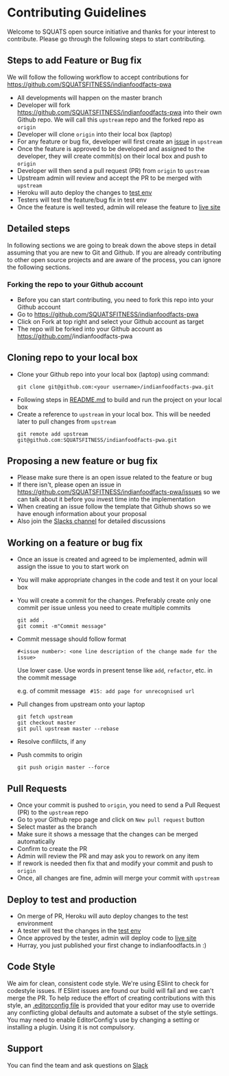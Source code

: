 # Contributing Guidelines

Welcome to SQUATS open source initiative and thanks for your interest to contribute. 
Please go through the following steps to start contributing.


## Steps to add Feature or Bug fix 
We will follow the following workflow to accept contributions for https://github.com/SQUATSFITNESS/indianfoodfacts-pwa
* All developments will happen on the master branch
* Developer will fork https://github.com/SQUATSFITNESS/indianfoodfacts-pwa into their own Github repo. We will call this `upstream` repo and the forked repo as `origin`
* Developer will clone `origin` into their local box (laptop)
* For any feature or bug fix, developer will first create an [issue](https://github.com/SQUATSFITNESS/indianfoodfacts-pwa/issues) in `upstream`
* Once the feature is approved to be developed and assigned to the developer, they will create commit(s) on their local box and push to `origin`
* Developer will then send a pull request (PR) from `origin` to `upstream`
* Upstream admin will review and accept the PR to be merged with `upstream`
* Heroku will auto deploy the changes to [test env](https://indianfoodfacts-test-pwa.herokuapp.com/)
* Testers will test the feature/bug fix in test env
* Once the feature is well tested, admin will release the feature to [live site](https://www.indianfoodfacts.com/)


## Detailed steps
In following sections we are going to break down the above steps in detail assuming that you are new to Git and Github. If you are already contributing to other open source projects and are aware of the process, you can ignore the following sections.

### Forking the repo to your Github account
* Before you can start contributing, you need to fork this repo into your Github account
* Go to https://github.com/SQUATSFITNESS/indianfoodfacts-pwa
* Click on Fork at top right and select your Github account as target 
* The repo will be forked into your Github account as https://github.com/<your username>/indianfoodfacts-pwa

## Cloning repo to your local box
* Clone your Github repo into your local box (laptop) using command: 
    ```shell
    git clone git@github.com:<your username>/indianfoodfacts-pwa.git
    ```
* Following steps in [README.md](../README.md) to build and run the project on your local box
* Create a reference to `upstream` in your local box. This will be needed later to pull changes from `upstream`
    ```shell
    git remote add upstream git@github.com:SQUATSFITNESS/indianfoodfacts-pwa.git
    ```

## Proposing a new feature or bug fix
* Please make sure there is an open issue related to the feature or bug
* If there isn't, please open an issue in https://github.com/SQUATSFITNESS/indianfoodfacts-pwa/issues so we can talk about it before you invest time into the implementation
* When creating an issue follow the template that Github shows so we have enough information about your proposal
* Also join the [Slacks channel](https://squatsx.slack.com/messages/squats_open/) for detailed discussions

## Working on a feature or bug fix
* Once an issue is created and agreed to be implemented, admin will assign the issue to you to start work on
* You will make appropriate changes in the code and test it on your local box 
* You will create a commit for the changes. Preferably create only one commit per issue unless you need to create multiple commits
    ```shell
    git add .
    git commit -m"Commit message"
    ```
* Commit message should follow format
    ```
    #<issue number>: <one line description of the change made for the issue>
    ```
    Use lower case. Use words in present tense like `add`, `refactor`, etc. in the commit message
    
    e.g. of commit message ` #15: add page for unrecognised url`
* Pull changes from upstream onto your laptop
    ```shell
    git fetch upstream
    git checkout master
    git pull upstream master --rebase
    ```
* Resolve conflilcts, if any
* Push commits to origin
    ```shell
    git push origin master --force
    ```

## Pull Requests
* Once your commit is pushed to `origin`, you need to send a Pull Request (PR) to the `upstream` repo
* Go to your Github repo page and click on `New pull request` button
* Select master as the branch
* Make sure it shows a message that the changes can be merged automatically 
* Confirm to create the PR
* Admin will review the PR and may ask you to rework on any item
* If rework is needed then fix that and modify your commit and push to `origin`
* Once, all changes are fine, admin will merge your commit with `upstream`


## Deploy to test and production
* On merge of PR, Heroku will auto deploy changes to the test environment
* A tester will test the changes in the [test env](https://indianfoodfacts-test-pwa.herokuapp.com/)
* Once approved by the tester, admin will deploy code to [live site](https://www.indianfoodfacts.com/)
* Hurray, you just published your first change to indianfoodfacts.in :)

## Code Style
We aim for clean, consistent code style.  We're using ESlint to check for codestyle issues. If ESlint issues are found our build will fail and we can't merge the PR. To help reduce the effort of creating contributions with this style, an [.editorconfig file](http://editorconfig.org/) is provided that your editor may use to override any conflicting global defaults and automate a subset of the style settings. You may need to enable EditorConfig's use by changing a setting or installing a plugin.  Using it is not compulsory.

## Support
You can find the team and ask questions on
[Slack](https://squatsx.slack.com/messages/squats_open/)
